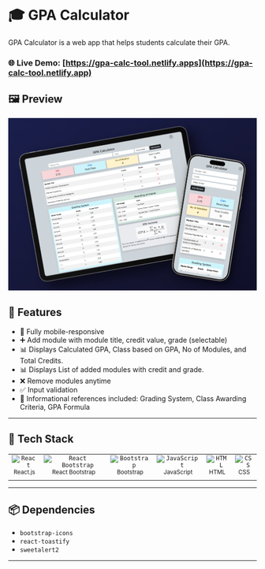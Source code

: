 # 🎓 GPA Calculator

GPA Calculator is a web app that helps students calculate their GPA.

### 🌐 **Live Demo**: [https://gpa-calc-tool.netlify.apps](https://gpa-calc-tool.netlify.app)


## 🖼️ Preview
![GPA Calculator Preview](./src/assets/gpa-calculato-preview-2.png)

## 🚀 Features

- 📱 Fully mobile-responsive
- ➕ Add module with module title, credit value, grade (selectable)
- 📊 Displays Calculated GPA, Class based on GPA, No of Modules, and Total Credits.
- 📊 Displays List of added modules with credit and grade.
- ❌ Remove modules anytime
- ✅ Input validation
- 🧾 Informational references included: Grading System, Class Awarding Criteria, GPA Formula

---

## 🧪 Tech Stack

<table>
  <tr>
    <td align="center">
        <code><img width="35" src="https://cdn.jsdelivr.net/gh/devicons/devicon@latest/icons/react/react-original.svg" alt="React" title="React"/></code><br/>
        <sup>React.js</sup>
    </td>
    <td align="center">
        <code><img width="35" src="https://cdn.jsdelivr.net/gh/devicons/devicon@latest/icons/reactbootstrap/reactbootstrap-original.svg" alt="React Bootstrap" title="React Bootstrap"/></code><br/>
        <sup>React Bootstrap</sup>
    </td>
    <td align="center">
        <code><img width="35" src="https://cdn.jsdelivr.net/gh/devicons/devicon@latest/icons/bootstrap/bootstrap-original.svg" alt="Bootstrap" title="Bootstrap"/></code><br/>
        <sup>Bootstrap</sup>
    </td>
    <td align="center">
        <code><img width="35" src="https://cdn.jsdelivr.net/gh/devicons/devicon@latest/icons/javascript/javascript-original.svg" alt="JavaScript" title="JavaScript"/></code><br/>
        <sup>JavaScript</sup>
    </td>
    <td align="center">
        <code><img width="35" src="https://cdn.jsdelivr.net/gh/devicons/devicon@latest/icons/html5/html5-original.svg" alt="HTML" title="HTML"/></code><br/>
        <sup>HTML</sup>
    </td>
    <td align="center">
        <code><img width="35" src="https://cdn.jsdelivr.net/gh/devicons/devicon@latest/icons/css3/css3-original.svg" alt="CSS" title="CSS"/></code><br/>
        <sup>CSS</sup>
    </td>
  </tr>
</table>

---

## 📦 Dependencies

- `bootstrap-icons`
- `react-toastify`
- `sweetalert2`

---